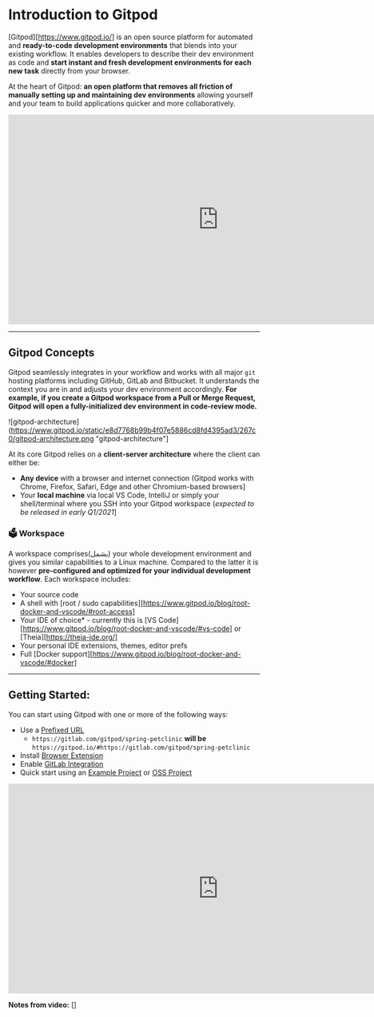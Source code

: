 # Introduction to Gitpod

[Gitpod][https://www.gitpod.io/]  is an open source platform for automated and  **ready-to-code development environments**  that blends into your existing workflow. It enables developers to describe their dev environment as code and  **start instant and fresh development environments for each new task**  directly from your browser.

At the heart of Gitpod: **an open platform that removes all friction of manually setting up and maintaining dev environments** allowing yourself and your team to build applications quicker and more collaboratively.
<iframe width="840" height="420" src="https://www.youtube.com/embed/d6D-OUPnJeg" frameborder="0" allow="accelerometer; autoplay; clipboard-write; encrypted-media; gyroscope; picture-in-picture" allowfullscreen></iframe>

---


## Gitpod Concepts

Gitpod seamlessly integrates in your workflow and works with all major `git` hosting platforms including GitHub, GitLab and Bitbucket. It understands the context you are in and adjusts your dev environment accordingly. **For example, if you create a Gitpod workspace from a Pull or Merge Request, Gitpod will open a fully-initialized dev environment in code-review mode.**

![gitpod-architecture](https://www.gitpod.io/static/e8d7768b99b4f07e5886cd8fd4395ad3/267c0/gitpod-architecture.png "gitpod-architecture"]

At its core Gitpod relies on a  **client-server architecture**  where the client can either be:

-   **Any device**  with a browser and internet connection (Gitpod works with Chrome, Firefox, Safari, Edge and other Chromium-based browsers]
-   Your  **local machine**  via local VS Code, IntelliJ or simply your shell/terminal where you SSH into your Gitpod workspace (_expected to be released in early Q1/2021_]

### 🗳 Workspace

A workspace comprises(يشمل) your whole development environment and gives you similar capabilities to a Linux machine. Compared to the latter it is however  **pre-configured and optimized for your individual development workflow**. Each workspace includes:

-   Your source code
-   A shell with  [root / sudo capabilities][https://www.gitpod.io/blog/root-docker-and-vscode/#root-access]
-   Your IDE of choice* - currently this is  [VS Code][https://www.gitpod.io/blog/root-docker-and-vscode/#vs-code]  or  [Theia][https://theia-ide.org/]
-   Your personal IDE extensions, themes, editor prefs
-   Full  [Docker support][https://www.gitpod.io/blog/root-docker-and-vscode/#docker]
---

## Getting Started:

You can start using Gitpod with one or more of the following ways:

-   Use a  [Prefixed URL](https://www.gitpod.io/docs/getting-started/#prefixed-url)
	- `https://gitlab.com/gitpod/spring-petclinic` **will be** `https://gitpod.io/#https://gitlab.com/gitpod/spring-petclinic`
-   Install  [Browser Extension](https://www.gitpod.io/docs/getting-started/#browser-extension)
-   Enable  [GitLab Integration](https://www.gitpod.io/docs/getting-started/#gitlab-integration)
-   Quick start using an  [Example Project](https://www.gitpod.io/docs/getting-started/#example-project)  or  [OSS Project](https://www.gitpod.io/docs/getting-started/#gitpodified-open-source-project)

<iframe width="840" height="420" src="https://www.youtube.com/embed/ZZ0_TQ6UApY" frameborder="0" allow="accelerometer; autoplay; clipboard-write; encrypted-media; gyroscope; picture-in-picture" allowfullscreen></iframe>

**Notes from video:**
[] 
